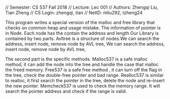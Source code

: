 // Semester:         CS 537 Fall 2018
// Lecture:          Lec 001
// Authors:          Zhengqi Liu, Tian Zheng
// CS Login:         zhengqi, tian
// NetID:            mliu292, tzheng24

This program writes a special version of the malloc and free library that checks on common heap and usage mistake.
The information of pointer is in Node. Each node has the contain the address and length
Our Library is contained by two parts. Avltree is a structure of nodes.We can search the address, insert node, remove node by AVL tree, We can search the address, insert node, remove node by AVL tree,

The second part is the specific methods.
 Malloc537 is a safe malloc method, it can add the node into the tree and handle the case that malloc the freed memory.
Free537 is a safe free method , it can turn off the flag in the tree, check the double-free pointer and bad range.
Realloc537 is similar to realloc, it first search the pointer in the tree, delete the node and re-insert the new pointer.
Memcheck537 is used to check the memory range. It will search the pointer address and check if the range is valid.

